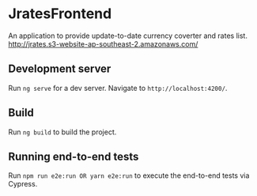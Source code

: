 # JratesFrontend

An application to provide update-to-date currency coverter and rates list.
http://jrates.s3-website-ap-southeast-2.amazonaws.com/

## Development server

Run `ng serve` for a dev server. Navigate to `http://localhost:4200/`.

## Build

Run `ng build` to build the project.

## Running end-to-end tests

Run `npm run e2e:run OR yarn e2e:run` to execute the end-to-end tests via Cypress.
